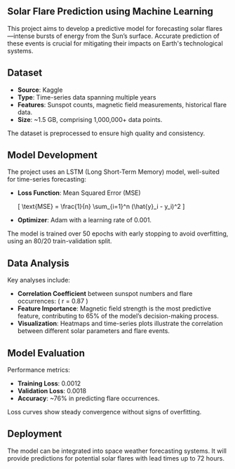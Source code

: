 ## Solar Flare Prediction using Machine Learning

This project aims to develop a predictive model for forecasting solar flares—intense bursts of energy from the Sun’s surface. Accurate prediction of these events is crucial for mitigating their impacts on Earth's technological systems.

## Dataset

- **Source**: Kaggle
- **Type**: Time-series data spanning multiple years
- **Features**: Sunspot counts, magnetic field measurements, historical flare data.
- **Size**: ~1.5 GB, comprising 1,000,000+ data points.

The dataset is preprocessed to ensure high quality and consistency.

## Model Development

The project uses an LSTM (Long Short-Term Memory) model, well-suited for time-series forecasting:

- **Loss Function**: Mean Squared Error (MSE)
  
  \[
  \text{MSE} = \frac{1}{n} \sum_{i=1}^n (\hat{y}_i - y_i)^2
  \]
  
- **Optimizer**: Adam with a learning rate of 0.001.

The model is trained over 50 epochs with early stopping to avoid overfitting, using an 80/20 train-validation split.

## Data Analysis

Key analyses include:

- **Correlation Coefficient** between sunspot numbers and flare occurrences: \( r = 0.87 \)
- **Feature Importance**: Magnetic field strength is the most predictive feature, contributing to 65% of the model’s decision-making process.
- **Visualization**: Heatmaps and time-series plots illustrate the correlation between different solar parameters and flare events.

## Model Evaluation

Performance metrics:

- **Training Loss**: 0.0012
- **Validation Loss**: 0.0018
- **Accuracy**: ~76% in predicting flare occurrences.

Loss curves show steady convergence without signs of overfitting.

## Deployment

The model can be integrated into space weather forecasting systems. It will provide predictions for potential solar flares with lead times up to 72 hours.
